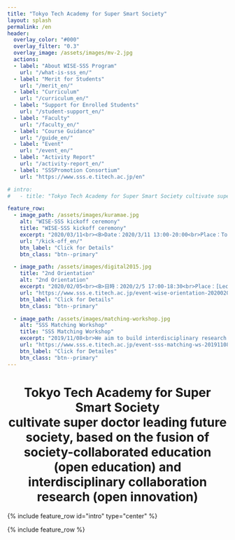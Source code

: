 ```yaml
---
title: "Tokyo Tech Academy for Super Smart Society"
layout: splash
permalink: /en
header:
  overlay_color: "#000"
  overlay_filter: "0.3"
  overlay_image: /assets/images/mv-2.jpg
  actions:
  - label: "About WISE-SSS Program"
    url: "/what-is-sss_en/"
  - label: "Merit for Students"
    url: "/merit_en/"
  - label: "Curriculum"
    url: "/curriculum_en/"
  - label: "Support for Enrolled Students"
    url: "/student-support_en/"
  - label: "Faculty"
    url: "/faculty_en/"
  - label: "Course Guidance"
    url: "/guide_en/"
  - label: "Event"
    url: "/event_en/"
  - label: "Activity Report"
    url: "/activity-report_en/"
  - label: "SSSPromotion Consortium"
    url: "https://www.sss.e.titech.ac.jp/en"

# intro:
#   - title: "Tokyo Tech Academy for Super Smart Society cultivate super doctor leading future society, based on the fusion of society-collaborated education (open education) and interdisciplinary collaboration reseach (open innovation)"

feature_row:
  - image_path: /assets/images/kuramae.jpg
    alt: "WISE-SSS kickoff ceremony"
    title: "WISE-SSS kickoff ceremony"
    excerpt: "2020/03/11<br><B>Date：2020/3/11 13:00-20:00<br>Place：Tokyo Tech Front <br>Ookayama Campus, Tokyo Tech</B><br> We will cultivate society-leading super-skill PhD holders capable of fusing cutting-edge quantum science and technologies in both cyber and physical space. The consortium officials and special advisors have been invited to hold the kick-off ceremony for the Tokyo Tech Academy for the Super Smart Society at the above date and time. Please join us. "
    url: "/kick-off_en/"
    btn_label: "Click for Details"
    btn_class: "btn--primary"

  - image_path: /assets/images/digital2015.jpg
    title: "2nd Orientation"
    alt: "2nd Orientation"
    excerpt: "2020/02/05<br><B>日時：2020/2/5 17:00-18:30<br>Place：[Lecture Theater](http://www.mono.titech.ac.jp/~kokusai/TLT.html) W531<br> Ookayama Campus, Tokyo Tech</B><br>The curriculum is scheduled to start in FY2020. The 2nd Orientation will be held with more information for guiding students who plan to join the program."
    url: "https://www.sss.e.titech.ac.jp/event-wise-orientation-20200205/"
    btn_label: "Click for Details"
    btn_class: "btn--primary"

  - image_path: /assets/images/matching-workshop.jpg
    alt: "SSS Matching Workshop"
    title: "SSS Matching Workshop"
    excerpt: "2019/11/08<br>We aim to build interdisciplinary research teams by matching the needs of consortium participating partners with the technical and human resources of Tokyo Tech faculties and students. The aim is to provide a playground for faculty members and students in various fields to have direct discussion with participating consortium partners. This time, we aim to create more matching opportunities by holding concurrently S-Round (Seeds) and N-Round (Needs), which were held twice last year, at the same time."
    url: "https://www.sss.e.titech.ac.jp/event-sss-matching-ws-20191108/"
    btn_label: "Click for Detailes"
    btn_class: "btn--primary"
---
```


<div style="text-align:center"><h1>
Tokyo Tech Academy for Super Smart Society<br>
cultivate super doctor leading future society, based on the fusion of society-collaborated education (open education) and interdisciplinary collaboration research (open innovation)
</h1></div>

 {% include feature_row id="intro" type="center" %}

{% include feature_row %}
